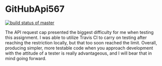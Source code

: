 # GitHubApi567
[![build status of master](https://travis-ci.org/AkashAdarsh/GitHubApi567.svg?branch=master)](https://travis-ci.org/AkashAdarsh/GitHubApi567)


The API request cap presented the biggest difficulty for me when testing this assignment. I was able to utilize Travis CI to carry on testing after reaching the restriction locally, but that too soon reached the limit.
Overall, producing simpler, more testable code when you approach development with the attitude of a tester is really advantageous, and I will bear that in mind going forward.
